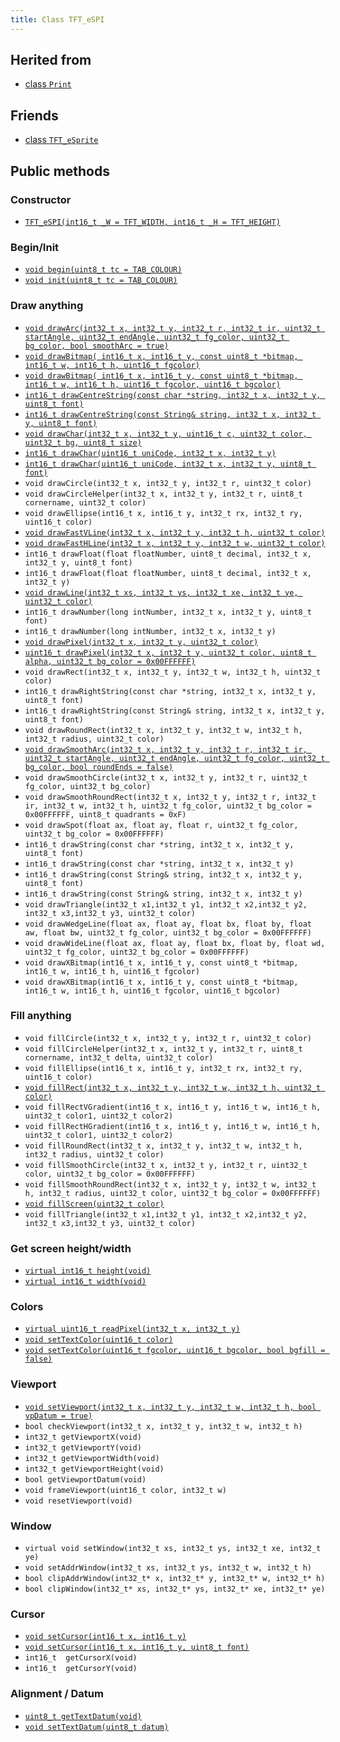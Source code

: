 ```yaml
---
title: Class TFT_eSPI
---
```


## Herited from

* [class `Print`](https://reference.arduino.cc/reference/en/language/functions/communication/print/)

## Friends

* [class `TFT_eSprite`](../tft_esprite.md)

## Public methods

### Constructor

* [`TFT_eSPI(int16_t _W = TFT_WIDTH, int16_t _H = TFT_HEIGHT)`](methods/constructor.md)

### Begin/Init

* [`void begin(uint8_t tc = TAB_COLOUR)`](methods/begin.md)
* [`void init(uint8_t tc = TAB_COLOUR)`](methods/init.md)

### Draw anything

* [`void drawArc(int32_t x, int32_t y, int32_t r, int32_t ir, uint32_t startAngle, uint32_t endAngle, uint32_t fg_color, uint32_t bg_color, bool smoothArc = true)`](methods/drawarc.md)
* [`void drawBitmap( int16_t x, int16_t y, const uint8_t *bitmap, int16_t w, int16_t h, uint16_t fgcolor)`](methods/drawbitmap.md)
* [`void drawBitmap( int16_t x, int16_t y, const uint8_t *bitmap, int16_t w, int16_t h, uint16_t fgcolor, uint16_t bgcolor)`](methods/drawbitmap.md)
* [`int16_t drawCentreString(const char *string, int32_t x, int32_t y, uint8_t font)`](methods/drawcentrestring.md)
* [`int16_t drawCentreString(const String& string, int32_t x, int32_t y, uint8_t font)`](methods/drawcentrestring.md)
* [`void drawChar(int32_t x, int32_t y, uint16_t c, uint32_t color, uint32_t bg, uint8_t size)`](methods/drawchar.md)
* [`int16_t drawChar(uint16_t uniCode, int32_t x, int32_t y)`](methods/drawchar.md)
* [`int16_t drawChar(uint16_t uniCode, int32_t x, int32_t y, uint8_t font)`](methods/drawchar.md)
* `void drawCircle(int32_t x, int32_t y, int32_t r, uint32_t color)`
* `void drawCircleHelper(int32_t x, int32_t y, int32_t r, uint8_t cornername, uint32_t color)`
* `void drawEllipse(int16_t x, int16_t y, int32_t rx, int32_t ry, uint16_t color)`
* [`void drawFastVLine(int32_t x, int32_t y, int32_t h, uint32_t color)`](methods/drawfastline.md)
* [`void drawFastHLine(int32_t x, int32_t y, int32_t w, uint32_t color)`](methods/drawfastline.md)
* `int16_t drawFloat(float floatNumber, uint8_t decimal, int32_t x, int32_t y, uint8_t font)`
* `int16_t drawFloat(float floatNumber, uint8_t decimal, int32_t x, int32_t y)`
* [`void drawLine(int32_t xs, int32_t ys, int32_t xe, int32_t ye, uint32_t color)`](methods/drawline.md)
* `int16_t drawNumber(long intNumber, int32_t x, int32_t y, uint8_t font)`
* `int16_t drawNumber(long intNumber, int32_t x, int32_t y)`
* [`void drawPixel(int32_t x, int32_t y, uint32_t color)`](methods/drawpixel.md)
* [`uint16_t drawPixel(int32_t x, int32_t y, uint32_t color, uint8_t alpha, uint32_t bg_color = 0x00FFFFFF)`](methods/drawpixel.md)
* `void drawRect(int32_t x, int32_t y, int32_t w, int32_t h, uint32_t color)`
* `int16_t drawRightString(const char *string, int32_t x, int32_t y, uint8_t font)`
* `int16_t drawRightString(const String& string, int32_t x, int32_t y, uint8_t font)`
* `void drawRoundRect(int32_t x, int32_t y, int32_t w, int32_t h, int32_t radius, uint32_t color)`
* [`void drawSmoothArc(int32_t x, int32_t y, int32_t r, int32_t ir, uint32_t startAngle, uint32_t endAngle, uint32_t fg_color, uint32_t bg_color, bool roundEnds = false)`](methods/drawarc.md)
* `void drawSmoothCircle(int32_t x, int32_t y, int32_t r, uint32_t fg_color, uint32_t bg_color)`
* `void drawSmoothRoundRect(int32_t x, int32_t y, int32_t r, int32_t ir, int32_t w, int32_t h, uint32_t fg_color, uint32_t bg_color = 0x00FFFFFF, uint8_t quadrants = 0xF)`
* `void drawSpot(float ax, float ay, float r, uint32_t fg_color, uint32_t bg_color = 0x00FFFFFF)`
* `int16_t drawString(const char *string, int32_t x, int32_t y, uint8_t font)`
* `int16_t drawString(const char *string, int32_t x, int32_t y)`
* `int16_t drawString(const String& string, int32_t x, int32_t y, uint8_t font)`
* `int16_t drawString(const String& string, int32_t x, int32_t y)`
* `void drawTriangle(int32_t x1,int32_t y1, int32_t x2,int32_t y2, int32_t x3,int32_t y3, uint32_t color)`
* `void drawWedgeLine(float ax, float ay, float bx, float by, float aw, float bw, uint32_t fg_color, uint32_t bg_color = 0x00FFFFFF)`
* `void drawWideLine(float ax, float ay, float bx, float by, float wd, uint32_t fg_color, uint32_t bg_color = 0x00FFFFFF)`
* `void drawXBitmap(int16_t x, int16_t y, const uint8_t *bitmap, int16_t w, int16_t h, uint16_t fgcolor)`
* `void drawXBitmap(int16_t x, int16_t y, const uint8_t *bitmap, int16_t w, int16_t h, uint16_t fgcolor, uint16_t bgcolor)`

### Fill anything
 
* `void fillCircle(int32_t x, int32_t y, int32_t r, uint32_t color)`
* `void fillCircleHelper(int32_t x, int32_t y, int32_t r, uint8_t cornername, int32_t delta, uint32_t color)`
* `void fillEllipse(int16_t x, int16_t y, int32_t rx, int32_t ry, uint16_t color)`
* [`void fillRect(int32_t x, int32_t y, int32_t w, int32_t h, uint32_t color)`](methods/fillrect.md)
* `void fillRectVGradient(int16_t x, int16_t y, int16_t w, int16_t h, uint32_t color1, uint32_t color2)`
* `void fillRectHGradient(int16_t x, int16_t y, int16_t w, int16_t h, uint32_t color1, uint32_t color2)`
* `void fillRoundRect(int32_t x, int32_t y, int32_t w, int32_t h, int32_t radius, uint32_t color)`
* `void fillSmoothCircle(int32_t x, int32_t y, int32_t r, uint32_t color, uint32_t bg_color = 0x00FFFFFF)`
* `void fillSmoothRoundRect(int32_t x, int32_t y, int32_t w, int32_t h, int32_t radius, uint32_t color, uint32_t bg_color = 0x00FFFFFF)`
* [`void fillScreen(uint32_t color)`](methods/fillscreen.md)
* `void fillTriangle(int32_t x1,int32_t y1, int32_t x2,int32_t y2, int32_t x3,int32_t y3, uint32_t color)`

### Get screen height/width

* [`virtual int16_t height(void)`](methods/height_width.md)
* [`virtual int16_t width(void)`](methods/height_width.md)

### Colors

* [`virtual uint16_t readPixel(int32_t x, int32_t y)`](methods/readpixel.md)
* [`void setTextColor(uint16_t color)`](methods/settextcolor.md)
* [`void setTextColor(uint16_t fgcolor, uint16_t bgcolor, bool bgfill = false)`](methods/settextcolor.md)

### Viewport

* [`void setViewport(int32_t x, int32_t y, int32_t w, int32_t h, bool vpDatum = true)`](methods/setviewport.md)
* `bool checkViewport(int32_t x, int32_t y, int32_t w, int32_t h)`
* `int32_t getViewportX(void)`
* `int32_t getViewportY(void)`
* `int32_t getViewportWidth(void)`
* `int32_t getViewportHeight(void)`
* `bool getViewportDatum(void)`
* `void frameViewport(uint16_t color, int32_t w)`
* `void resetViewport(void)`

### Window

* `virtual void setWindow(int32_t xs, int32_t ys, int32_t xe, int32_t ye)`
* `void setAddrWindow(int32_t xs, int32_t ys, int32_t w, int32_t h)`
* `bool clipAddrWindow(int32_t* x, int32_t* y, int32_t* w, int32_t* h)`
* `bool clipWindow(int32_t* xs, int32_t* ys, int32_t* xe, int32_t* ye)`

### Cursor

* [`void setCursor(int16_t x, int16_t y)`](methods/setcursor.md)
* [`void setCursor(int16_t x, int16_t y, uint8_t font)`](methods/setcursor.md)
* `int16_t  getCursorX(void)`
* `int16_t  getCursorY(void)`

### Alignment / Datum

* [`uint8_t getTextDatum(void)`](methods/gettextdatum.md)
* [`void setTextDatum(uint8_t datum)`](methods/settextdatum.md)

<!--
### what ? 

* virtual void pushColor(uint16_t color)
* virtual void begin_nin_write()
* virtual void end_nin_write()
* void setRotation(uint8_t r)
* uint8_t getRotation(void)
* void setOrigin(int32_t x, int32_t y)
* int32_t getOriginX(void)
* int32_t getOriginY(void)
* void invertDisplay(bool i)
* void pushColor(uint16_t color, uint32_t len)
* void pushColors(uint16_t  *data, uint32_t len, bool swap = true)
* void pushColors(uint8_t  *data, uint32_t len)
* void pushBlock(uint16_t color, uint32_t len)
* void pushPixels(const void * data_in, uint32_t len)
* uint8_t tft_Read_8(void)
* void begin_SDA_Read(void)
* void end_SDA_Read(void)


* void setSwapBytes(bool swap)
* bool getSwapBytes(void)
* void setBitmapColor(uint16_t fgcolor, uint16_t bgcolor)
* void setPivot(int16_t x, int16_t y)
* int16_t getPivotX(void)
* int16_t getPivotY(void)
* void readRect(int32_t x, int32_t y, int32_t w, int32_t h, uint16_t *data)
* void pushRect(int32_t x, int32_t y, int32_t w, int32_t h, uint16_t *data)
* void pushImage(int32_t x, int32_t y, int32_t w, int32_t h, uint16_t *data)
* void pushImage(int32_t x, int32_t y, int32_t w, int32_t h, uint16_t *data, uint16_t transparent)
* void pushImage(int32_t x, int32_t y, int32_t w, int32_t h, const uint16_t *data, uint16_t transparent)
* void pushImage(int32_t x, int32_t y, int32_t w, int32_t h, const uint16_t *data)
* void pushImage(int32_t x, int32_t y, int32_t w, int32_t h, uint8_t  *data, bool bpp8 = true, uint16_t *cmap = nullptr)
* void pushImage(int32_t x, int32_t y, int32_t w, int32_t h, uint8_t  *data, uint8_t  transparent, bool bpp8 = true, uint16_t *cmap = nullptr)
* void pushImage(int32_t x, int32_t y, int32_t w, int32_t h, const uint8_t *data, bool bpp8,  uint16_t *cmap = nullptr)
* void pushMaskedImage(int32_t x, int32_t y, int32_t w, int32_t h, uint16_t *img, uint8_t *mask)
* void readRectRGB(int32_t x, int32_t y, int32_t w, int32_t h, uint8_t *data)
* void setTextSize(uint8_t size)
* void setTextWrap(bool wrapX, bool wrapY = false)
* void setTextPadding(uint16_t x_width)
* uint16_t getTextPadding(void)
* void setFreeFont(const GFXfont *f = NULL)
* void setTextFont(uint8_t font)
* void setFreeFont(uint8_t font)
* void setTextFont(uint8_t font)
* int16_t textWidth(const char *string, uint8_t font)
* int16_t textWidth(const char *string)
* int16_t textWidth(const String& string, uint8_t font)
* int16_t textWidth(const String& string)
* int16_t fontHeight(uint8_t font)
* int16_t fontHeight(void)
* uint16_t decodeUTF8(uint8_t *buf, uint16_t *index, uint16_t remaining)
* uint16_t decodeUTF8(uint8_t c)
* size_t write(uint8_t)
* void setCallback(getColorCallback getCol)
* uint16_t fontsLoaded(void)
* void spiwrite(uint8_t)
* void writecommand(uint16_t c)
* void writeRegister8(uint16_t c, uint8_t d)
* void writeRegister16(uint16_t c, uint16_t d)
* void writecommand(uint8_t c)
* void writedata(uint8_t d)
* void commandList(const uint8_t *addr)
* uint8_t readcommand8( uint8_t cmd_function, uint8_t index = 0)
* uint16_t readcommand16(uint8_t cmd_function, uint8_t index = 0)
* uint32_t readcommand32(uint8_t cmd_function, uint8_t index = 0)
* uint16_t color565(uint8_t red, uint8_t green, uint8_t blue)
* uint16_t color8to16(uint8_t color332)
* uint8_t  color16to8(uint16_t color565)
* uint32_t color16to24(uint16_t color565)
* uint32_t color24to16(uint32_t color888);
* uint16_t alphaBlend(uint8_t alpha, uint16_t fgc, uint16_t bgc)
* uint16_t alphaBlend(uint8_t alpha, uint16_t fgc, uint16_t bgc, uint8_t dither)
* uint32_t alphaBlend24(uint8_t alpha, uint32_t fgc, uint32_t bgc, uint8_t dither = 0)
* bool initDMA(bool ctrl_cs = false)
* void deInitDMA(void)		   
* void pushImageDMA(int32_t x, int32_t y, int32_t w, int32_t h, uint16_t* data, uint16_t* buffer = nullptr)
* void pushImageDMA(int32_t x, int32_t y, int32_t w, int32_t h, uint16_t const* data)
* void pushPixelsDMA(uint16_t* image, uint32_t len)
* bool dmaBusy(void)
* void dmaWait(void)

  bool     DMA_Enabled = false;   // Flag for DMA enabled state
  uint8_t  spiBusyCheck = 0;      // Number of ESP32 transfer buffers to check

* void startWrite(void)
* void writeColor(uint16_t color, uint32_t len)
* void endWrite(void)

  // Set/get an arbitrary library configuration attribute or option
  //       Use to switch ON/OFF capabilities such as UTF8 decoding - each attribute has a unique ID
  //       id = 0: reserved - may be used in future to reset all attributes to a default state
  //       id = 1: Turn on (a=true) or off (a=false) GLCD cp437 font character error correction
  //       id = 2: Turn on (a=true) or off (a=false) UTF8 decoding
  //       id = 3: Enable or disable use of ESP32 PSRAM (if available)
           #define CP437_SWITCH 1
           #define UTF8_SWITCH  2
           #define PSRAM_ENABLE 3
  void     setAttribute(uint8_t id = 0, uint8_t a = 0); // Set attribute value
  uint8_t  getAttribute(uint8_t id = 0);                // Get attribute value

           // Used for diagnostic sketch to see library setup adopted by compiler, see Section 7 above
  void     getSetup(setup_t& tft_settings); // Sketch provides the instance to populate
  bool     verifySetupID(uint32_t id);

  // Global variables
#if !defined (TFT_PARALLEL_8_BIT) && !defined (RP2040_PIO_INTERFACE)
  static   SPIClass& getSPIinstance(void); // Get SPI class handle
#endif
  uint32_t textcolor, textbgcolor;         // Text foreground and background colours

  uint32_t bitmap_fg, bitmap_bg;           // Bitmap foreground (bit=1) and background (bit=0) colours

  uint8_t  textfont,  // Current selected font number
           textsize,  // Current font size multiplier
           textdatum, // Text reference datum
           rotation;  // Display rotation (0-3)

  uint8_t  decoderState = 0;   // UTF8 decoder state        - not for user access
  uint16_t decoderBuffer;      // Unicode code-point buffer - not for user access


Private methodes
----------------

*  void     spi_begin()
*  void     spi_end()
*  void     spi_begin_read()
*  void     spi_end_read()
*  inline void begin_tft_write() __attribute__((always_inline));
*  inline void end_tft_write()   __attribute__((always_inline));
*  inline void begin_tft_read()  __attribute__((always_inline));
*  inline void end_tft_read()    __attribute__((always_inline));

   void     initBus(void);

           // Temporary  library development function  TODO: remove need for this
  void     pushSwapBytePixels(const void* data_in, uint32_t len);

           // Same as setAddrWindow but exits with CGRAM in read mode
  void     readAddrWindow(int32_t xs, int32_t ys, int32_t w, int32_t h);

           // Byte read prototype
  uint8_t  readByte(void);

           // GPIO parallel bus input/output direction control
  void     busDir(uint32_t mask, uint8_t mode);

           // Single GPIO input/output direction control
  void     gpioMode(uint8_t gpio, uint8_t mode);

           // Smooth graphics helper
  uint8_t  sqrt_fraction(uint32_t num);

           // Helper function: calculate distance of a point from a finite length line between two points
  float    wedgeLineDistance(float pax, float pay, float bax, float bay, float dr);

           // Display variant settings
  uint8_t  tabcolor,                   // ST7735 screen protector "tab" colour (now invalid)
           colstart = 0, rowstart = 0; // Screen display area to CGRAM area coordinate offsets

           // Port and pin masks for control signals (ESP826 only) - TODO: remove need for this
  volatile uint32_t *dcport, *csport;
  uint32_t cspinmask, dcpinmask, wrpinmask, sclkpinmask;

           #if defined(ESP32_PARALLEL)
           // Bit masks for ESP32 parallel bus interface
  uint32_t xclr_mask, xdir_mask; // Port set/clear and direction control masks

           // Lookup table for ESP32 parallel bus interface uses 1kbyte RAM,
  uint32_t xset_mask[256]; // Makes Sprite rendering test 33% faster, for slower macro equivalent
                           // see commented out #define set_mask(C) within TFT_eSPI_ESP32.h
           #endif

  //uint32_t lastColor = 0xFFFF; // Last colour - used to minimise bit shifting overhead

  getColorCallback getColor = nullptr; // Smooth font callback function pointer

  bool     locked, inTransaction, lockTransaction; // SPI transaction and mutex lock flags


Protected attributs
-------------------

  int32_t  _init_width, _init_height; // Display w/h as input, used by setRotation()
  int32_t  _width, _height;           // Display w/h as modified by current rotation
  int32_t  addr_row, addr_col;        // Window position - used to minimise window commands

  int16_t  _xPivot;   // TFT x pivot point coordinate for rotated Sprites
  int16_t  _yPivot;   // TFT x pivot point coordinate for rotated Sprites

  // Viewport variables
  int32_t  _vpX, _vpY, _vpW, _vpH;    // Note: x start, y start, x end + 1, y end + 1
  int32_t  _xDatum;
  int32_t  _yDatum;
  int32_t  _xWidth;
  int32_t  _yHeight;
  bool     _vpDatum;
  bool     _vpOoB;

  int32_t  cursor_x, cursor_y, padX;       // Text cursor x,y and padding setting
  int32_t  bg_cursor_x;                    // Background fill cursor
  int32_t  last_cursor_x;                  // Previous text cursor position when fill used

  uint32_t fontsloaded;               // Bit field of fonts loaded

  uint8_t  glyph_ab,   // Smooth font glyph delta Y (height) above baseline
           glyph_bb;   // Smooth font glyph delta Y (height) below baseline

  bool     isDigits;   // adjust bounding box for numbers to reduce visual jiggling
  bool     textwrapX, textwrapY;  // If set, 'wrap' text at right and optionally bottom edge of display
  bool     _swapBytes; // Swap the byte order for TFT pushImage()

  bool     _booted;    // init() or begin() has already run once

                       // User sketch manages these via set/getAttribute()
  bool     _cp437;        // If set, use correct CP437 charset (default is OFF)
  bool     _utf8;         // If set, use UTF-8 decoder in print stream 'write()' function (default ON)
  bool     _psram_enable; // Enable PSRAM use for library functions (TBD) and Sprites

  uint32_t _lastColor; // Buffered value of last colour used

  bool     _fillbg;    // Fill background flag (just for for smooth fonts at the moment)

#if defined (SSD1963_DRIVER)
  uint16_t Cswap;      // Swap buffer for SSD1963
  uint8_t r6, g6, b6;  // RGB buffer for SSD1963
#endif

#ifdef LOAD_GFXFF
  GFXfont  *gfxFont;
#endif

/***************************************************************************************
**                         Section 9: TFT_eSPI class conditional extensions
***************************************************************************************/
// Load the Touch extension
#ifdef TOUCH_CS
  #if defined (TFT_PARALLEL_8_BIT) || defined (RP2040_PIO_INTERFACE)
    #if !defined(DISABLE_ALL_LIBRARY_WARNINGS)
      #error >>>>->> Touch functions not supported in 8/16-bit parallel mode or with RP2040 PIO.
    #endif
  #else
    #include "Extensions/Touch.h"        // Loaded if TOUCH_CS is defined by user
  #endif
#else
    #if !defined(DISABLE_ALL_LIBRARY_WARNINGS)
      #warning >>>>->> TOUCH_CS pin not defined, TFT_eSPI touch functions will not be available!
    #endif
#endif

// Load the Anti-aliased font extension
#ifdef SMOOTH_FONT
  #include "Extensions/Smooth_font.h"  // Loaded if SMOOTH_FONT is defined by user
#endif

}; // End of class TFT_eSPI

-->